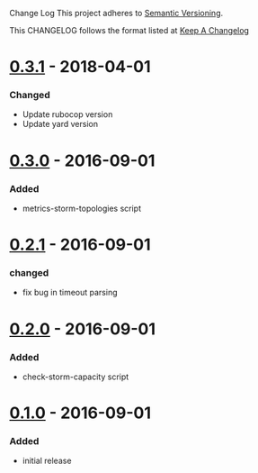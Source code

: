 Change Log
This project adheres to [Semantic Versioning](http://semver.org/).

This CHANGELOG follows the format listed at [Keep A Changelog](http://keepachangelog.com/)

# [0.3.1] - 2018-04-01
### Changed
-   Update rubocop version
-   Update yard version

# [0.3.0] - 2016-09-01
### Added
-   metrics-storm-topologies script

# [0.2.1] - 2016-09-01
### changed
-   fix bug in timeout parsing

# [0.2.0] - 2016-09-01
### Added
-   check-storm-capacity script

# [0.1.0] - 2016-09-01
### Added
-   initial release

[0.3.1]: https://github.com/ve-global/sensu-plugins-storm/compare/0.3.1...HEAD
[0.3.0]: https://github.com/ve-global/sensu-plugins-storm/compare/0.3.0...0.3.1
[0.2.1]: https://github.com/ve-global/sensu-plugins-storm/compare/0.2.1...0.3.0
[0.2.0]: https://github.com/ve-global/sensu-plugins-storm/compare/0.2.0...0.2.1
[0.1.0]: https://github.com/ve-global/sensu-plugins-storm/compare/0.1.0...0.2.0
